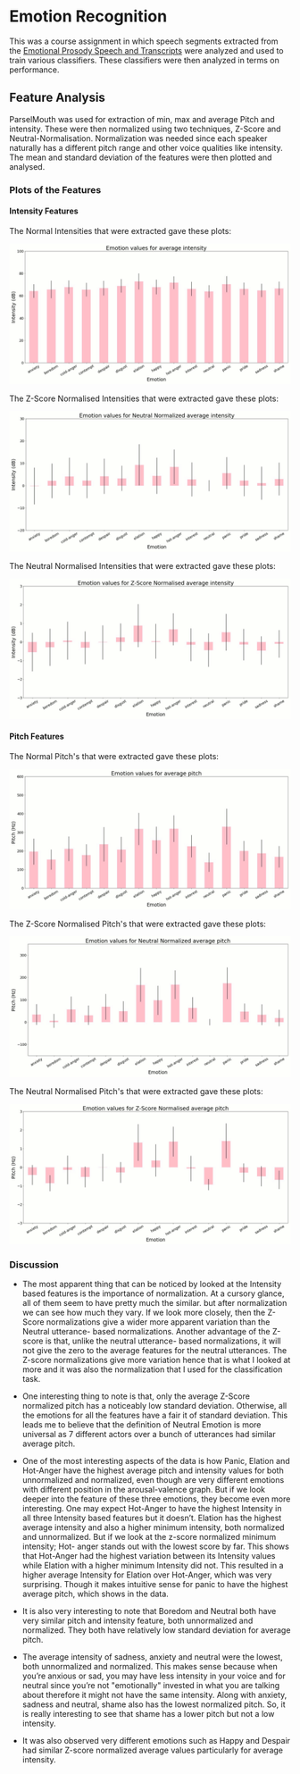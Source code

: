# Emotion Recognition

This was a course assignment in which speech segments extracted from the [Emotional Prosody Speech and Transcripts](https://catalog.ldc.upenn.edu/LDC2002S28) were analyzed and used to train various classifiers. These classifiers were then analyzed in terms on performance.

## Feature Analysis
ParselMouth was used for extraction of min, max and average Pitch and intensity. These were then normalized using two techniques, Z-Score and Neutral-Normalisation. Normalization was needed since each speaker naturally has a different pitch range and other voice qualities like intensity. The mean and standard deviation of the features were then plotted and analysed.

### Plots of the Features

#### Intensity Features
The Normal Intensities that were extracted gave these plots:

![alt text][notI]

The Z-Score Normalised Intensities that were extracted gave these plots:

![alt text][zI]


The Neutral Normalised Intensities that were extracted gave these plots:

![alt text][neuI]

#### Pitch Features
The Normal Pitch's that were extracted gave these plots:

![alt text][notP]


The Z-Score Normalised Pitch's that were extracted gave these plots:

![alt text][zP]


The Neutral Normalised Pitch's that were extracted gave these plots:

![alt text][neuP]

### Discussion
* The most apparent thing that can be noticed by looked at the Intensity based features is the
importance of normalization. At a cursory glance, all of them seem to have pretty much the
similar. but after normalization we can see how much they vary. If we look more closely, then
the Z-Score normalizations give a wider more apparent variation than the Neutral utterance-
based normalizations. Another advantage of the Z-score is that, unlike the neutral utterance-
based normalizations, it will not give the zero to the average features for the neutral utterances.
The Z-score normalizations give more variation hence that is what I looked at more and it was
also the normalization that I used for the classification task.

* One interesting thing to note is that, only the average Z-Score normalized pitch has a noticeably
low standard deviation. Otherwise, all the emotions for all the features have a fair it of standard
deviation. This leads me to believe that the definition of Neutral Emotion is more universal as 7
different actors over a bunch of utterances had similar average pitch.

* One of the most interesting aspects of the data is how Panic, Elation and Hot-Anger have the
highest average pitch and intensity values for both unnormalized and normalized, even though
are very different emotions with different position in the arousal-valence graph. But if we look
deeper into the feature of these three emotions, they become even more interesting. One may
expect Hot-Anger to have the highest Intensity in all three Intensity based features but it
doesn’t. Elation has the highest average intensity and also a higher minimum intensity, both
normalized and unnormalized. But if we look at the z-score normalized minimum intensity; Hot-
anger stands out with the lowest score by far. This shows that Hot-Anger had the highest
variation between its Intensity values while Elation with a higher minimum Intensity did not.
This resulted in a higher average Intensity for Elation over Hot-Anger, which was very surprising.
Though it makes intuitive sense for panic to have the highest average pitch, which shows in the
data.

* It is also very interesting to note that Boredom and Neutral both have very similar pitch and
intensity feature, both unnormalized and normalized. They both have relatively low standard
deviation for average pitch.

* The average intensity of sadness, anxiety and neutral were the lowest, both unnormalized and
normalized. This makes sense because when you’re anxious or sad, you may have less intensity
in your voice and for neutral since you’re not "emotionally" invested in what you are talking
about therefore it might not have the same intensity. Along with anxiety, sadness and neutral,
shame also has the lowest normalized pitch. So, it is really interesting to see that shame has a
lower pitch but not a low intensity.

* It was also observed very different emotions such as Happy and Despair had similar Z-score
normalized average values particularly for average intensity.




[notI]: https://github.com/s-abdullah/EmotionRecognition/blob/master/gifs/intensity.gif 
[neuI]: https://github.com/s-abdullah/EmotionRecognition/blob/master/gifs/zintensity.gif 
[zI]: https://github.com/s-abdullah/EmotionRecognition/blob/master/gifs/NeutralNormalisedintensity.gif 

[notP]: https://github.com/s-abdullah/EmotionRecognition/blob/master/gifs/pitch.gif 
[neuP]: https://github.com/s-abdullah/EmotionRecognition/blob/master/gifs/zpitch.gif 
[zP]: https://github.com/s-abdullah/EmotionRecognition/blob/master/gifs/NeutralNormalisedpitch.gif 